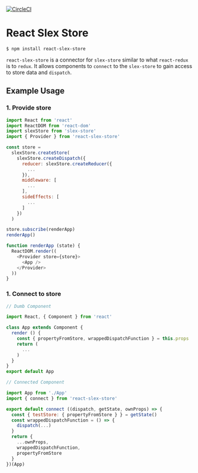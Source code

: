 [![CircleCI](https://circleci.com/gh/alexstroukov/react-slex-store.svg?style=svg)](https://circleci.com/gh/alexstroukov/react-slex-store)

# React Slex Store

```
$ npm install react-slex-store
```

`react-slex-store` is a connector for `slex-store` similar to what `react-redux` is to `redux`. It allows components to `connect` to the `slex-store` to gain access to store data and `dispatch`.

## Example Usage

### 1. Provide store

```javascript
import React from 'react'
import ReactDOM from 'react-dom'
import slexStore from 'slex-store'
import { Provider } from 'react-slex-store'

const store =
  slexStore.createStore(
    slexStore.createDispatch({
      reducer: slexStore.createReducer({
        ...
      }),
      middleware: [
        ...
      ],
      sideEffects: [
        ...
      ]
    })
  )

store.subscribe(renderApp)
renderApp()

function renderApp (state) {
  ReactDOM.render((
    <Provider store={store}>
      <App />
    </Provider>
  ))
}

```

### 1. Connect to store

```javascript
// Dumb Component

import React, { Component } from 'react'

class App extends Component {
  render () {
    const { propertyFromStore, wrappedDispatchFunction } = this.props
    return (
      ...
    )
  }
}
export default App

// Connected Component

import App from './App'
import { connect } from 'react-slex-store'

export default connect ((dispatch, getState, ownProps) => {
  const { testStore: { propertyFromStore } } = getState()
  const wrappedDispatchFunction = () => {
    dispatch(...)
  }
  return {
    ...ownProps,
    wrappedDispatchFunction,
    propertyFromStore
  }
})(App)

```
